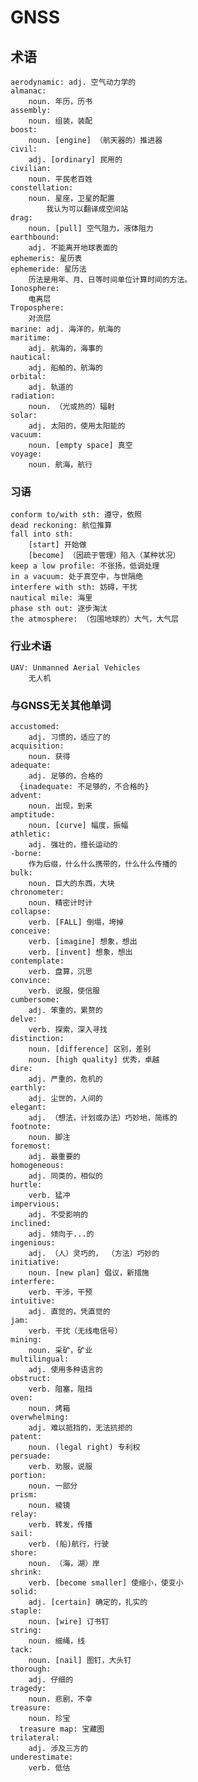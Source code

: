 # GNSS


## 术语
    aerodynamic: adj. 空气动力学的
    almanac:
        noun. 年历，历书
    assembly:
        noun. 组装，装配
    boost:
        noun. [engine] （航天器的）推进器
    civil:
        adj. [ordinary] 民用的
    civilian:
        noun. 平民老百姓
    constellation:
        noun. 星座，卫星的配置
            我认为可以翻译成空间站
    drag:
        noun. [pull] 空气阻力，液体阻力
    earthbound:
        adj. 不能离开地球表面的
    ephemeris: 星历表
    ephemeride: 星历法
        历法是用年、月、日等时间单位计算时间的方法。
    Ionosphere:
        电离层
    Troposphere:
        对流层
    marine: adj. 海洋的，航海的
    maritime:
        adj. 航海的，海事的
    nautical:
        adj. 船舶的，航海的
    orbital:
        adj. 轨道的
    radiation:
        noun. （光或热的）辐射
    solar:
        adj. 太阳的，使用太阳能的
    vacuum:
        noun. [empty space] 真空
    voyage:
        noun. 航海，航行


### 习语
    conform to/with sth: 遵守，依照
    dead reckoning: 航位推算
    fall into sth:
        [start] 开始做
        [become] （因疏于管理）陷入（某种状况）
    keep a low profile: 不张扬，低调处理
    in a vacuum: 处于真空中，与世隔绝
    interfere with sth: 妨碍，干扰
    nautical mile: 海里
    phase sth out: 逐步淘汰
    the atmosphere: （包围地球的）大气，大气层

### 行业术语
    UAV: Unmanned Aerial Vehicles
        无人机

### 与GNSS无关其他单词
    accustomed:
        adj. 习惯的，适应了的
    acquisition:
        noun. 获得
    adequate:
        adj. 足够的，合格的
      {inadequate: 不足够的，不合格的}
    advent:
        noun. 出现，到来
    amptitude:
        noun. [curve] 幅度，振幅
    athletic:
        adj. 强壮的，擅长运动的
    -borne:
        作为后缀，什么什么携带的，什么什么传播的
    bulk:
        noun. 巨大的东西，大块
    chronometer:
        noun. 精密计时计
    collapse:
        verb. [FALL] 倒塌，垮掉
    conceive:
        verb. [imagine] 想象，想出
        verb. [invent] 想象，想出
    contemplate:
        verb. 盘算，沉思
    convince:
        verb. 说服，使信服
    cumbersome:
        adj. 笨重的，累赘的
    delve:
        verb. 探索，深入寻找
    distinction:
        noun. [difference] 区别，差别
        noun. [high quality] 优秀，卓越
    dire:
        adj. 严重的，危机的
    earthly:
        adj. 尘世的，人间的
    elegant:
        adj. （想法，计划或办法）巧妙地，简练的
    footnote:
        noun. 脚注
    foremost:
        adj. 最重要的
    homogeneous:
        adj. 同类的，相似的
    hurtle:
        verb. 猛冲
    impervious:
        adj. 不受影响的
    inclined:
        adj. 倾向于...的
    ingenious:
        adj. （人）灵巧的， （方法）巧妙的
    initiative:
        noun. [new plan] 倡议，新措施
    interfere:
        verb. 干涉，干预
    intuitive:
        adj. 直觉的，凭直觉的
    jam:
        verb. 干扰（无线电信号）
    mining:
        noun. 采矿，矿业
    multilingual:
        adj. 使用多种语言的
    obstruct:
        verb. 阻塞，阻挡
    oven:
        noun. 烤箱
    overwhelming:
        adj. 难以抵挡的，无法抗拒的
    patent:
        noun. (legal right) 专利权
    persuade:
        verb. 劝服，说服
    portion:
        noun. 一部分
    prism:
        noun. 棱镜
    relay:
        verb. 转发，传播
    sail:
        verb. (船)航行，行驶
    shore:
        noun. （海，湖）岸
    shrink:
        verb. [become smaller] 使缩小，使变小
    solid:
        adj. [certain] 确定的，扎实的
    staple:
        noun. [wire] 订书钉
    string:
        noun. 细绳，线
    tack:
        noun. [nail] 图钉，大头钉
    thorough:
        adj. 仔细的
    tragedy:
        noun. 悲剧，不幸
    treasure:
        noun. 珍宝
      treasure map: 宝藏图
    trilateral:
        adj. 涉及三方的
    underestimate:
        verb. 低估